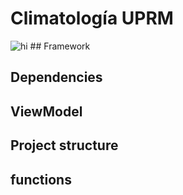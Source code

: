 # Climatología UPRM 
<img src="https://github.com/climatologia-UPRM/Climatologia-Frontend/blob/master/gihub%20page%20assets/front-end%20mapa%20v1.PNG" alt="hi" class="inline"/>
## Framework 

## Dependencies

## ViewModel

## Project structure

## functions
